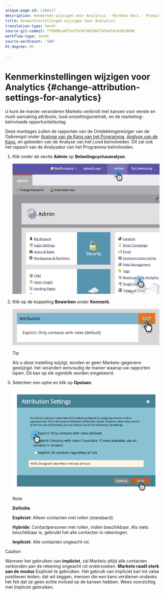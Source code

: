 ```yaml
---
unique-page-id: 2360217
description: Kenmerken wijzigen voor Analytics - Marketo Docs - Productdocumentatie
title: Kenmerkinstellingen wijzigen voor Analytics
translation-type: tm+mt
source-git-commit: f79909ce8f2e37bf0748596774fe47ac03618696
workflow-type: tm+mt
source-wordcount: '188'
ht-degree: 0%

---
```



# Kenmerkinstellingen wijzigen voor Analytics {#change-attribution-settings-for-analytics}

U kunt de manier veranderen Marketo verbindt met kansen voor eerste en multi-aanraking attributie, lood omzettingsmetriek, en de marketing-beïnvloede opportuniteitsvlag.

Deze montages zullen de rapporten van de Ontdekkingsreiziger van de Opbrengst onder [Analyse van de Kans van het Programma](/help/marketo/product-docs/reporting/revenue-cycle-analytics/program-analytics/understanding-the-program-opportunity-analysis-area.md), [Analyse van de Kans](/help/marketo/product-docs/reporting/revenue-cycle-analytics/revenue-explorer/understanding-opportunity-analysis-in-revenue-explorer.md), en gebieden van de Analyse van het Lood beïnvloeden. Dit zal ook het rapport van de Analysator van het Programma beïnvloeden.

1. Klik onder de sectie **Admin** op **Belastingcyclusanalyse**.

   ![](assets/image2014-9-24-11-3a55-3a19.png)

1. Klik op de koppeling **Bewerken** onder **Kenmerk**.

   ![](assets/image2014-9-24-11-3a56-3a33.png)

   >[!TIP]
   >
   >Als u deze instelling wijzigt, worden er geen Marketo-gegevens gewijzigd. het verandert eenvoudig de manier waarop uw rapporten lopen. Dit kan op elk ogenblik worden omgekeerd.

1. Selecteer een optie en klik op **Opslaan**.

   ![](assets/image2014-9-24-11-3a57-3a39.png)

   >[!NOTE]
   >
   >**Definitie**
   >
   >**Expliciet**: Alleen contacten met rollen (standaard).
   >
   >**Hybride**: Contactpersonen met rollen, indien beschikbaar. Als niets beschikbaar is, gebruikt het alle contacten in rekeningen.
   >
   >**Impliciet**: Alle contacten ongeacht rol.

>[!CAUTION]
>
>Wanneer het gebruiken van **impliciet**, zal Marketo altijd alle contacten verbonden aan de rekening ongeacht rol onderzoeken. **Marketo raadt sterk aan de modus** Expliciet te gebruiken. Het gebruik van Impliciet kan tot valse positieven leiden; dat wil zeggen, mensen die een kans verdienen ondanks het feit dat ze geen echte invloed op de kansen hebben. Wees voorzichtig met Impliciet gebruiken.
